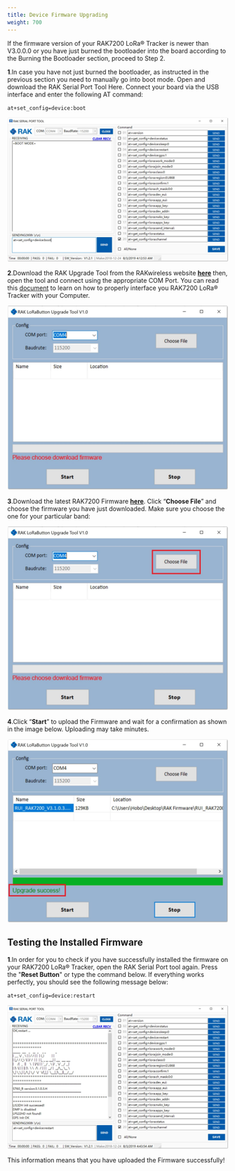 ```yaml
---
title: Device Firmware Upgrading
weight: 700
---
```


If the firmware version of your RAK7200 LoRa® Tracker is newer than V3.0.0.0 or you have just burned the bootloader into the board according to the Burning the Bootloader section, proceed to Step 2.

**1**.In case you have not just burned the bootloader, as instructed in the previous section you need to manually go into boot mode. Open and download the RAK Serial Port Tool Here. Connect your board via the USB interface and enter the following AT command:
```
at+set_config=device:boot
```

![Figure 1: Entering Boot Mode](images/bootmode.jpg)

**2**.Download the RAK Upgrade Tool from the RAKwireless website [**here**](https://downloads.rakwireless.com/en/LoRa/RAK612-LoRaButton/Tools/RAK%20LoRaButton%20Upgrade%20Tool%20V1.0.zip) then, open the tool and connect using the appropriate COM Port. You can read this [document](https://doc.rakwireless.com/rak7200-lora---tracker/interfacing-with-rak7200-lora---tracker) to learn on how to properly interface you RAK7200 LoRa® Tracker with your Computer.

![Figure 2: RAK Upgrade Tool](images/upgradetool.jpg)

**3**.Download the latest RAK7200 Firmware [**here**](https://downloads.rakwireless.com/en/LoRa/RAK7200-Tracker/Firmware/). Click “**Choose File**” and choose the firmware you have just downloaded. Make sure you choose the one for your particular band:

![Figure 3: Choosing the Correct Firmware file](images/firmwarechoosing.jpg)

**4**.Click “**Start**” to upload the Firmware and wait for a confirmation as shown in the image below. Uploading may take minutes.

![Figure 4: Successfully Upgraded Firmware](images/success.jpg)

## Testing the Installed Firmware

**1**.In order for you to check if you have successfully installed the firmware on your RAK7200 LoRa® Tracker, open the RAK Serial Port tool again. Press the "**Reset Button**" or type the command below. If everything works perfectly, you should see the following message below:
```
at+set_config=device:restart
```
![Figure 5: Restarting your Device](images/restart.jpg)

This information means that you have uploaded the Firmware successfully!

